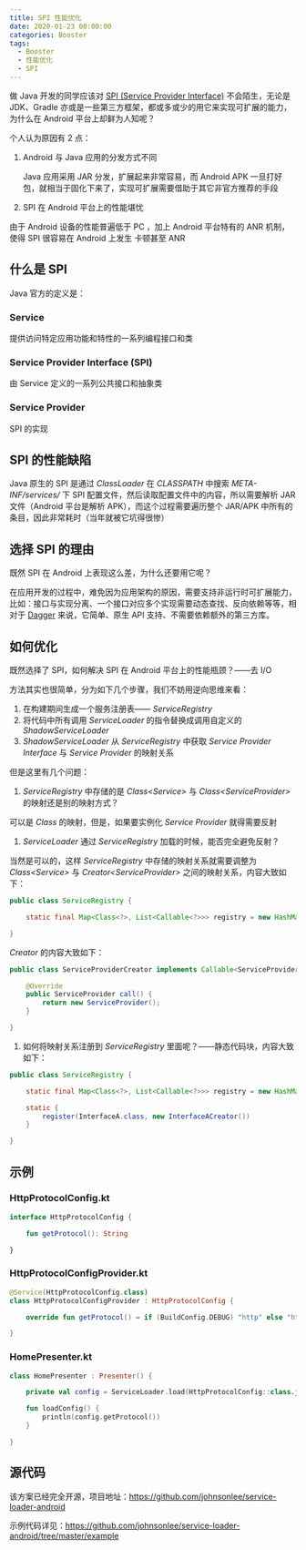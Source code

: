```yaml
---
title: SPI 性能优化
date: 2020-01-23 00:00:00
categories: Booster
tags:
  - Booster
  - 性能优化
  - SPI
---
```


做 Java 开发的同学应该对 [SPI (Service Provider Interface)](https://docs.oracle.com/javase/tutorial/ext/basics/spi.html) 不会陌生，无论是 JDK、Gradle 亦或是一些第三方框架，都或多或少的用它来实现可扩展的能力，为什么在 Android 平台上却鲜为人知呢？

个人认为原因有 2 点：

1. Android 与 Java 应用的分发方式不同

    Java 应用采用 JAR 分发，扩展起来非常容易，而 Android APK 一旦打好包，就相当于固化下来了，实现可扩展需要借助于其它非官方推荐的手段

1. SPI 在 Android 平台上的性能堪忧

  由于 Android 设备的性能普遍低于 PC ，加上 Android 平台特有的 ANR 机制，使得 SPI 很容易在 Android 上发生 卡顿甚至 ANR

## 什么是 SPI

Java 官方的定义是：

### Service

提供访问特定应用功能和特性的一系列编程接口和类

### Service Provider Interface (SPI)

由 Service 定义的一系列公共接口和抽象类

### Service Provider

SPI 的实现

## SPI 的性能缺陷

Java 原生的 SPI 是通过 *ClassLoader* 在 *CLASSPATH* 中搜索 *META-INF/services/* 下 SPI 配置文件，然后读取配置文件中的内容，所以需要解析 JAR 文件（Android 平台是解析 APK），而这个过程需要遍历整个 JAR/APK 中所有的条目，因此非常耗时（当年就被它坑得很惨）

## 选择 SPI 的理由

既然 SPI 在 Android 上表现这么差，为什么还要用它呢？

在应用开发的过程中，难免因为应用架构的原因，需要支持非运行时可扩展能力，比如：接口与实现分离、一个接口对应多个实现需要动态查找、反向依赖等等，相对于 [Dagger](https://github.com/google/dagger) 来说，它简单、原生 API 支持、不需要依赖额外的第三方库。

## 如何优化

既然选择了 SPI，如何解决 SPI 在 Android 平台上的性能瓶颈？——去 I/O

方法其实也很简单，分为如下几个步骤，我们不妨用逆向思维来看：

1. 在构建期间生成一个服务注册表—— *ServiceRegistry*
1. 将代码中所有调用 *ServiceLoader* 的指令替换成调用自定义的 *ShadowServiceLoader*
1. *ShadowServiceLoader* 从 *ServiceRegistry* 中获取 *Service Provider Interface* 与 *Service Provider* 的映射关系

但是这里有几个问题：

1. *ServiceRegistry* 中存储的是 *Class&lt;Service&gt;* 与 *Class&lt;ServiceProvider&gt;* 的映射还是别的映射方式？

  可以是 *Class* 的映射，但是，如果要实例化 *Service Provider* 就得需要反射

1. *ServiceLoader* 通过 *ServiceRegistry* 加载的时候，能否完全避免反射？

  当然是可以的，这样 *ServiceRegistry* 中存储的映射关系就需要调整为 *Class&lt;Service&gt;* 与 *Creator&lt;ServiceProvider&gt;* 之间的映射关系，内容大致如下：

  ```java
  public class ServiceRegistry {

      static final Map<Class<?>, List<Callable<?>>> registry = new HashMap<>();

  }
  ```

  *Creator* 的内容大致如下：

  ```java
  public class ServiceProviderCreator implements Callable<ServiceProvider> {

      @Override
      public ServiceProvider call() {
          return new ServiceProvider();
      }

  }
  ```

1. 如何将映射关系注册到 *ServiceRegistry* 里面呢？——静态代码块，内容大致如下：

  ```java
  public class ServiceRegistry {

      static final Map<Class<?>, List<Callable<?>>> registry = new HashMap<>();

      static {
          register(InterfaceA.class, new InterfaceACreator())
      }

  }
  ```

## 示例

### HttpProtocolConfig.kt

```kotlin
interface HttpProtocolConfig {

    fun getProtocol(): String

}
```

### HttpProtocolConfigProvider.kt

```kotlin
@Service(HttpProtocolConfig.class)
class HttpProtocolConfigProvider : HttpProtocolConfig {

    override fun getProtocol() = if (BuildConfig.DEBUG) "http" else "https"

}
```

### HomePresenter.kt

```kotlin
class HomePresenter : Presenter() {

    private val config = ServiceLoader.load(HttpProtocolConfig::class.java).first()

    fun loadConfig() {
        println(config.getProtocol())
    }

}
```

## 源代码

该方案已经完全开源，项目地址：https://github.com/johnsonlee/service-loader-android

示例代码详见：https://github.com/johnsonlee/service-loader-android/tree/master/example
